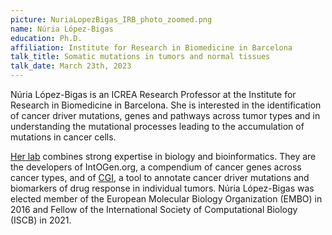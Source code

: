 ```yaml
---
picture: NuriaLopezBigas_IRB_photo_zoomed.png
name: Núria López-Bigas
education: Ph.D.
affiliation: Institute for Research in Biomedicine in Barcelona
talk_title: Somatic mutations in tumors and normal tissues
talk_date: March 23th, 2023
---
```

Núria López-Bigas is an ICREA Research Professor at the Institute for Research in Biomedicine in Barcelona. She is interested in the identification of cancer driver mutations, genes and pathways across tumor types and in understanding the mutational processes leading to the accumulation of mutations in cancer cells.

[Her lab](http://bbglab.irbbarcelona.org) combines strong expertise in biology and bioinformatics. They are the developers of IntOGen.org, a compendium of cancer genes across cancer types, and of [CGI](cancergenomeinterpreter.org), a tool to annotate cancer driver mutations and biomarkers of drug response in individual tumors. Núria López-Bigas was elected member of the European Molecular Biology Organization (EMBO) in 2016 and Fellow of the International Society of Computational Biology (ISCB) in 2021.
